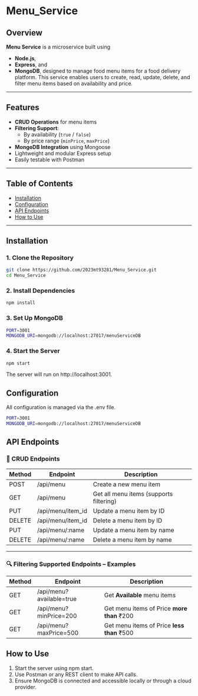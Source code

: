 # Menu_Service

## Overview

**Menu Service** is a microservice built using 
- **Node.js**, 
- **Express**, and 
- **MongoDB**, 
designed to manage food menu items for a food delivery platform. This service enables users to create, read, update, delete, and filter menu items based on availability and price.

---

## Features

- **CRUD Operations** for menu items
- **Filtering Support**:
  - By availability (`true` / `false`)
  - By price range (`minPrice`, `maxPrice`)
- **MongoDB Integration** using Mongoose
- Lightweight and modular Express setup
- Easily testable with Postman

---

## Table of Contents

- [Installation](#installation)
- [Configuration](#configuration)
- [API Endpoints](#api-endpoints)
- [How to Use](#how-to-use)

---

## Installation

### 1. Clone the Repository

```bash
git clone https://github.com/2023mt93281/Menu_Service.git
cd Menu_Service
```

### 2. Install Dependencies
```bash
npm install
```

### 3. Set Up MongoDB
```bash
PORT=3001
MONGODB_URI=mongodb://localhost:27017/menuServiceDB
```

### 4. Start the Server
```bash
npm start
```
The server will run on http://localhost:3001.


## Configuration
All configuration is managed via the .env file.

```bash
PORT=3001
MONGODB_URI=mongodb://localhost:27017/menuServiceDB
```

## API Endpoints

### 🔧 CRUD Endpoints

| Method | Endpoint             | Description                              |
|--------|----------------------|------------------------------------------|
| POST   | /api/menu            | Create a new menu item                   |
| GET    | /api/menu            | Get all menu items (supports filtering)  |
| PUT    | /api/menu/item_id    | Update a menu item by ID                 |
| DELETE | /api/menu/item_id    | Delete a menu item by ID                 |
| PUT    | /api/menu/:name      | Update a menu item by name               |
| DELETE | /api/menu/:name      | Delete a menu item by name               |

---

### 🔍 Filtering Supported Endpoints – Examples

| Method | Endpoint                         | Description                                |
|--------|----------------------------------|--------------------------------------------|
| GET    | /api/menu?available=true         | Get **Available** menu items               |
| GET    | /api/menu?minPrice=200           | Get menu items of Price **more than** ₹200     |
| GET    | /api/menu?maxPrice=500           | Get menu items of Price **less than** ₹500     |


## How to Use

1. Start the server using npm start.
2. Use Postman or any REST client to make API calls.
3. Ensure MongoDB is connected and accessible locally or through a cloud provider.
